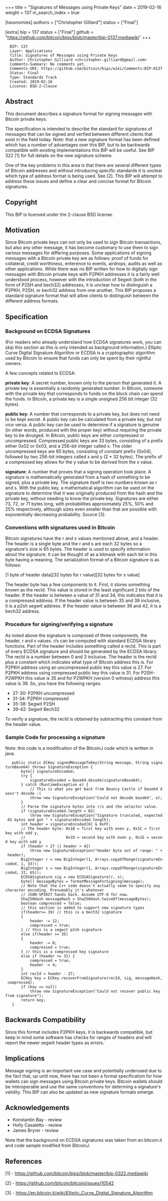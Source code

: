+++
title = "Signatures of Messages using Private Keys"
date = 2019-02-16
weight = 137
in_search_index = true

[taxonomies]
authors = ["Christopher Gilliard"]
status = ["Final"]

[extra]
bip = 137
status = ["Final"]
github = "https://github.com/bitcoin/bips/blob/master/bip-0137.mediawiki"
+++

      BIP: 137
      Layer: Applications
      Title: Signatures of Messages using Private Keys
      Author: Christopher Gilliard <christopher.gilliard@gmail.com>
      Comments-Summary: No comments yet.
      Comments-URI: https://github.com/bitcoin/bips/wiki/Comments:BIP-0137
      Status: Final
      Type: Standards Track
      Created: 2019-02-16
      License: BSD-2-Clause

## Abstract

This document describes a signature format for signing messages with
Bitcoin private keys.

The specification is intended to describe the standard for signatures of
messages that can be signed and verfied between different clients that
exist in the field today. Note: that a new signature format has been
defined which has a number of advantages over this BIP, but to be
backwards compatible with existing implementations this BIP will be
useful. See BIP 322 \[1\] for full details on the new signature scheme.

One of the key problems in this area is that there are several different
types of Bitcoin addresses and without introducing specific standards it
is unclear which type of address format is being used. See \[2\]. This
BIP will attempt to address these issues and define a clear and concise
format for Bitcoin signatures.

## Copyright

This BIP is licensed under the 2-clause BSD license.

## Motivation

Since Bitcoin private keys can not only be used to sign Bitcoin
transactions, but also any other message, it has become customary to use
them to sign various messages for differing purposes. Some applications
of signing messages with a Bitcoin private key are as follows: proof of
funds for collateral, credit worthiness, enterence to events, airdrops,
audits as well as other applications. While there was no BIP written for
how to digitally sign messages with Bitcoin private keys with P2PKH
addresses it is a fairly well understood process, however with the
introduction of Segwit (both in the form of P2SH and bech32) addresses,
it is unclear how to distinguish a P2PKH, P2SH, or bech32 address from
one another. This BIP proposes a standard signature format that will
allow clients to distinguish between the different address formats.

## Specification

### Background on ECDSA Signatures

(For readers who already understand how ECDSA signatures work, you can
skip this section as this is only intended as background information.)
Elliptic Curve Digital Signature Algorithm or ECDSA is a cryptographic
algorithm used by Bitcoin to ensure that funds can only be spent by
their rightful owners.

A few concepts related to ECDSA:

<b>private key</b>: A secret number, known only to the person that
generated it. A private key is essentially a randomly generated number.
In Bitcoin, someone with the private key that corresponds to funds on
the block chain can spend the funds. In Bitcoin, a private key is a
single unsigned 256 bit integer (32 bytes).

<b>public key</b>: A number that corresponds to a private key, but does
not need to be kept secret. A public key can be calculated from a
private key, but not vice versa. A public key can be used to determine
if a signature is genuine (in other words, produced with the proper key)
without requiring the private key to be divulged. In Bitcoin, public
keys are either compressed or uncompressed. Compressed public keys are
33 bytes, consisting of a prefix either 0x02 or 0x03, and a 256-bit
integer called x. The older uncompressed keys are 65 bytes, consisting
of constant prefix (0x04), followed by two 256-bit integers called x and
y (2 \* 32 bytes). The prefix of a compressed key allows for the y value
to be derived from the x value.

<b>signature</b>: A number that proves that a signing operation took
place. A signature is mathematically generated from a hash of something
to be signed, plus a private key. The signature itself is two numbers
known as r and s. With the public key, a mathematical algorithm can be
used on the signature to determine that it was originally produced from
the hash and the private key, without needing to know the private key.
Signatures are either 73, 72, or 71 bytes long, with probabilities
approximately 25%, 50% and 25% respectively, although sizes even smaller
than that are possible with exponentially decreasing probability. Source
\[3\].

### Conventions with signatures used in Bitcoin

Bitcoin signatures have the r and s values mentioned above, and a
header. The header is a single byte and the r and s are each 32 bytes so
a signature's size is 65 bytes. The header is used to specify
information about the signature. It can be thought of as a bitmask with
each bit in this byte having a meaning. The serialization format of a
Bitcoin signature is as follows:

\[1 byte of header data\]\[32 bytes for r value\]\[32 bytes for s
value\]

The header byte has a few components to it. First, it stores something
known as the recId. This value is stored in the least significant 2 bits
of the header. If the header is between a value of 31 and 34, this
indicates that it is a compressed address. If the header value is
between 35 and 38 inclusive, it is a p2sh segwit address. If the header
value is between 39 and 42, it is a bech32 address.

### Procedure for signing/verifying a signature

As noted above the signature is composed of three components, the
header, r and s values. r/s can be computed with standard ECDSA library
functions. Part of the header includes something called a recId. This is
part of every ECDSA signature and should be generated by the ECDSA
library. The recId is a number between 0 and 3 inclusive. The header is
the recId plus a constant which indicates what type of Bitcoin address
this is. For P2PKH address using an uncompressed public key this value
is 27. For P2PKH address using compressed public key this value is 31.
For P2SH-P2WPKH this value is 35 and for P2WPKH (version 0 witness)
address this value is 39. So, you have the following ranges:

- 27-30: P2PKH uncompressed
- 31-34: P2PKH compressed
- 35-38: Segwit P2SH
- 39-42: Segwit Bech32

To verify a signature, the recId is obtained by subtracting this
constant from the header value.

### Sample Code for processing a signature

Note: this code is a modification of the BitcoinJ code which is written
in java.

`   public static ECKey signedMessageToKey(String message, String signatureBase64) throws SignatureException {`  
`       byte[] signatureEncoded;`  
`       try {`  
`           signatureEncoded = Base64.decode(signatureBase64);`  
`       } catch (RuntimeException e) {`  
`           // This is what you get back from Bouncy Castle if base64 doesn't decode :(`  
`           throw new SignatureException("Could not decode base64", e);`  
`       }`  
`       // Parse the signature bytes into r/s and the selector value.`  
`       if (signatureEncoded.length < 65)`  
`           throw new SignatureException("Signature truncated, expected 65 bytes and got " + signatureEncoded.length);`  
`       int header = signatureEncoded[0] & 0xFF;`  
`       // The header byte: 0x1B = first key with even y, 0x1C = first key with odd y,`  
`       //                  0x1D = second key with even y, 0x1E = second key with odd y`  
`       if (header < 27 || header > 42)`  
`           throw new SignatureException("Header byte out of range: " + header);`  
`       BigInteger r = new BigInteger(1, Arrays.copyOfRange(signatureEncoded, 1, 33));`  
`       BigInteger s = new BigInteger(1, Arrays.copyOfRange(signatureEncoded, 33, 65));`  
`       ECDSASignature sig = new ECDSASignature(r, s);`  
`       byte[] messageBytes = formatMessageForSigning(message);`  
`       // Note that the C++ code doesn't actually seem to specify any character encoding. Presumably it's whatever`  
`       // JSON-SPIRIT hands back. Assume UTF-8 for now.`  
`       Sha256Hash messageHash = Sha256Hash.twiceOf(messageBytes);`  
`       boolean compressed = false;`  
`       // this section is added to support new signature types`  
`       if(header>= 39) // this is a bech32 signature`  
`       {`  
`           header -= 12;`  
`           compressed = true;`  
`       } // this is a segwit p2sh signature`  
`       else if(header >= 35)`  
`       {`  
`           header -= 8;`  
`           compressed = true;`  
`       } // this is a compressed key signature`  
`       else if (header >= 31) {`  
`           compressed = true;`  
`           header -= 4;`  
`       }`  
`       int recId = header - 27;`  
`       ECKey key = ECKey.recoverFromSignature(recId, sig, messageHash, compressed);`  
`       if (key == null)`  
`           throw new SignatureException("Could not recover public key from signature");`  
`       return key;`  
`   }`

## Backwards Compatibility

Since this format includes P2PKH keys, it is backwards compatible, but
keep in mind some software has checks for ranges of headers and will
report the newer segwit header types as errors.

## Implications

Message signing is an important use case and potentially underused due
to the fact that, up until now, there has not been a formal
specification for how wallets can sign messages using Bitcoin private
keys. Bitcoin wallets should be interoperable and use the same
conventions for determing a signature's validity. This BIP can also be
updated as new signature formats emerge.

## Acknowledgements

- Konstantin Bay - review
- Holly Casaletto - review
- James Bryrer - review

Note that the background on ECDSA signatures was taken from
en.bitcoin.it and code sample modified from BitcoinJ.

## References

\[1\] - <https://github.com/bitcoin/bips/blob/master/bip-0322.mediawiki>

\[2\] - <https://github.com/bitcoin/bitcoin/issues/10542>

\[3\] -
<https://en.bitcoin.it/wiki/Elliptic_Curve_Digital_Signature_Algorithm>
